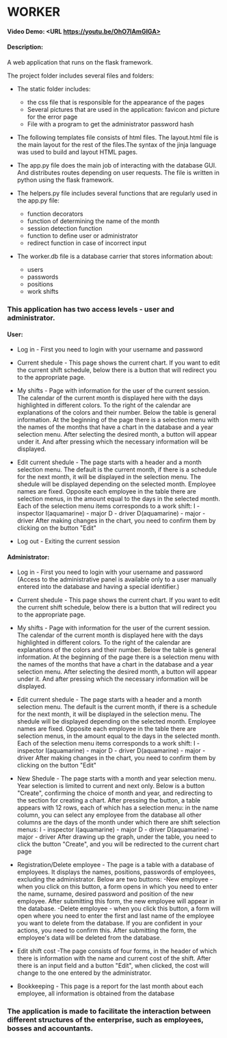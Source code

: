 # WORKER
#### Video Demo:  <URL https://youtu.be/OhO7lAmGIGA>
#### Description:
A web application that runs on the flask framework.

The project folder includes several files and folders:
- The static folder includes: 
  - the css file that is responsible for the appearance of the pages
  - Several pictures that are used in the application: favicon and picture for the error page
  - File with a program to get the administrator password hash

- The following templates file consists of html files. The layout.html file is the main layout for the rest of the files.The syntax of the jinja language was used to build and layout HTML pages.

- The app.py file does the main job of interacting with the database GUI. And distributes routes depending on user requests. The file is written in python using the flask framework.

- The helpers.py file includes several functions that are regularly used in the app.py file:
    - function decorators
    - function of determining the name of the month
    - session detection function
    - function to define user or administrator
    - redirect function in case of incorrect input

- The worker.db file is a database carrier that stores information about:
    - users
    - passwords
    - positions
    - work shifts


### This application has two access levels - user and administrator.

#### User:

- Log in - First you need to login with your username and password

- Current shedule - This page shows the current chart. If you want to edit the current shift schedule, below there is a button that will redirect you to the appropriate page.

- My shifts - Page with information for the user of the current session. The calendar of the current month is displayed here with the days highlighted in different colors. To the right of the calendar are explanations of the colors and their number.
Below the table is general information. At the beginning of the page there is a selection menu with the names of the months that have a chart in the database and a year selection menu. After selecting the desired month, a button will appear under it. And after pressing which the necessary information will be displayed.

- Edit current shedule - The page starts with a header and a month selection menu. The default is the current month, if there is a schedule for the next month, it will be displayed in the selection menu. The shedule will be displayed depending on the selected month.
Employee names are fixed. Opposite each employee in the table there are selection menus, in the amount equal to the days in the selected month. Each of the selection menu items corresponds to a work shift:
I - inspector
I(aquamarine) - major
D - driver
D(aquamarine) - major - driver
After making changes in the chart, you need to confirm them by clicking on the button "Edit"


- Log out - Exiting the current session

#### Administrator:

- Log in - First you need to login with your username and password (Access to the administrative panel is available only to a user manually entered into the database and having a special identifier.)

- Current shedule - This page shows the current chart. If you want to edit the current shift schedule, below there is a button that will redirect you to the appropriate page.

- My shifts - Page with information for the user of the current session. The calendar of the current month is displayed here with the days highlighted in different colors. To the right of the calendar are explanations of the colors and their number.
Below the table is general information. At the beginning of the page there is a selection menu with the names of the months that have a chart in the database and a year selection menu. After selecting the desired month, a button will appear under it. And after pressing which the necessary information will be displayed.
 
- Edit current shedule - The page starts with a header and a month selection menu. The default is the current month, if there is a schedule for the next month, it will be displayed in the selection menu. The shedule will be displayed depending on the selected month.
Employee names are fixed. Opposite each employee in the table there are selection menus, in the amount equal to the days in the selected month. Each of the selection menu items corresponds to a work shift:
I - inspector
I(aquamarine) - major
D - driver
D(aquamarine) - major - driver
After making changes in the chart, you need to confirm them by clicking on the button "Edit"

- New Shedule - The page starts with a month and year selection menu. Year selection is limited to current and next only. Below is a button
"Create", confirming the choice of month and year, and redirecting to the section for creating a chart.
After pressing the button, a table appears with 12 rows, each of which has a selection menu:
in the name column, you can select any employee from the database
all other columns are the days of the month under which there are shift selection menus:
I - inspector
I(aquamarine) - major
D - driver
D(aquamarine) - major - driver
After drawing up the graph, under the table, you need to click the button "Create",
and you will be redirected to the current chart page

- Registration/Delete employee - The page is a table with a database of employees. It displays the names, positions, passwords of employees, excluding the administrator.
Below are two buttons:
-New employee - when you click on this button, a form opens in which you need to enter the name, surname, desired password and position of the new employee. After submitting this form, the new employee will appear in the database.
-Delete employee - when you click this button, a form will open where you need to enter the first and last name of the employee you want to delete from the database. If you are confident in your actions, you need to confirm this. After submitting the form, the employee's data will be deleted from the database.

- Edit shift cost -The page consists of four forms, in the header of which there is information with the name and current cost of the shift. After there is an input field and a button "Edit", when clicked, the cost will change to the one entered by the administrator.

- Bookkeeping - This page is a report for the last month about each employee, all information is obtained from the database

### The application is made to facilitate the interaction between different structures of the enterprise, such as employees, bosses and accountants.